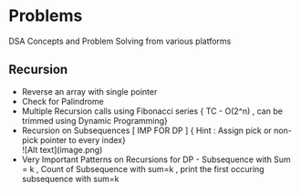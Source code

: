 # Problems
DSA Concepts and Problem Solving from various platforms 

## Recursion 
<ul>
<li> Reverse an array with single pointer</li>
<li> Check for Palindrome</li>
<li> Multiple Recursion calls using Fibonacci series { TC - O(2^n) , can be trimmed using Dynamic Programming}</li>
<li> Recursion on Subsequences [ IMP  FOR DP ] { Hint : Assign pick or non-pick pointer to every index} </li>
![Alt text](image.png)

<li> Very Important Patterns on Recursions for DP - Subsequence with Sum = k , Count of Subsequence with sum=k , print the first occuring subsequence with sum=k  </li>
</ul>